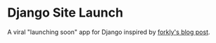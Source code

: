 Django Site Launch
==================

A viral "launching soon" app for Django inspired by [forkly's blog post][1].

[1]: http://blog.forkly.com/post/2341870004/a-viral-launching-soon-form
